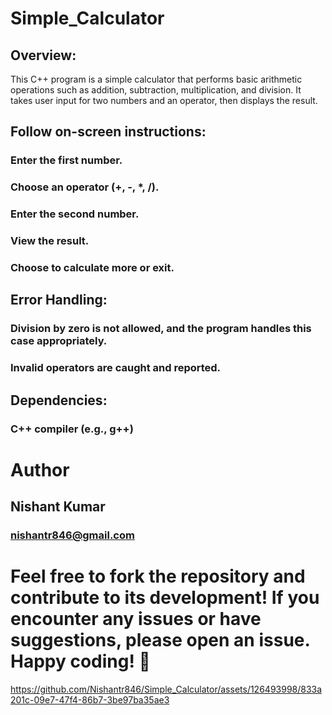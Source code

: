 # Simple_Calculator

## Overview:
This C++ program is a simple calculator that performs basic arithmetic operations such as addition, subtraction, multiplication, and division. It takes user input for two numbers and an operator, then displays the result.

## Follow on-screen instructions:

### Enter the first number.
### Choose an operator (+, -, *, /).
### Enter the second number.
### View the result.
### Choose to calculate more or exit.

## Error Handling:
### Division by zero is not allowed, and the program handles this case appropriately.
### Invalid operators are caught and reported.

## Dependencies:
### C++ compiler (e.g., g++)

# Author
## Nishant Kumar
### nishantr846@gmail.com
# Feel free to fork the repository and contribute to its development! If you encounter any issues or have suggestions, please open an issue. Happy coding! 🚀



https://github.com/Nishantr846/Simple_Calculator/assets/126493998/833a201c-09e7-47f4-86b7-3be97ba35ae3





